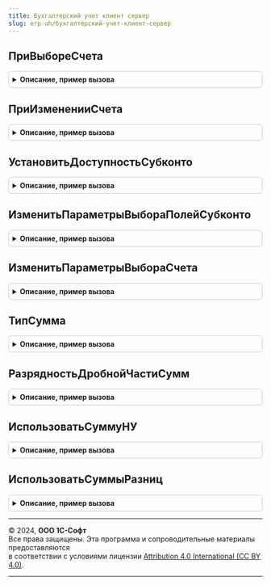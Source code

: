 ```yaml
---
title: Бухгалтерский учет клиент сервер
slug: erp-uh/бухгалтерский-учет-клиент-сервер
---
```



## ПриВыбореСчета
<details style="margin: 1em 0; padding: 0.5em; border: 1px solid #ccc; border-radius: 6px;">

<summary style="font-weight: bold; cursor: pointer;">Описание, пример вызова</summary>

```bsl

// Процедура установки типа и видимости субконто в зависимости от выбранного счета
//
// Параметры:
//	Счет			 - <План счетов> - Счет, для которого необходимо настроить тип и видимость субконто
//	Форма			 - <Управляемая форма> - Форма, которая содержит ПоляФормы и ЗаголовкиПолей
//	ПоляФормы		 - <Структура> - Ключи, которой Субконто1, Субконто2, Субконто3,
//									 а значения имена соответствующих полей на форме (поля субконто)
//	ЗаголовкиПолей	 - <Структура> ИЛИ <Неопределено> - Ключи, которой Субконто1, Субконто2, Субконто3
//									 а значения имена соответствующих полей на форме (заголовки субконто)
//	ЭтоТаблица		 - <Булево>		 - Признак того, где выполняется настройка субконто.
//	СкрыватьСубконто - <Булево>		 - Признак того, нужно ли для этой формы дополнительно скрывать субконто, влияет на выполнении функции НужноСкрытьСубконто
//
Процедура ПриВыбореСчета(Счет, Форма, ПоляФормы, ЗаголовкиПолей = Неопределено, ЭтоТаблица = Ложь, СкрыватьСубконто = Истина) Экспорт
```

Пример вызова
```bsl
БухгалтерскийУчетКлиентСервер.ПриВыбореСчета(Счет, Форма, ПоляФормы, ЗаголовкиПолей, ЭтоТаблица, СкрыватьСубконто);
```
</details>

## ПриИзмененииСчета
<details style="margin: 1em 0; padding: 0.5em; border: 1px solid #ccc; border-radius: 6px;">

<summary style="font-weight: bold; cursor: pointer;">Описание, пример вызова</summary>

```bsl

// Процедура установки типа, значения и доступности субконто в зависимости от выбранного счета.
//
// Параметры:
//	Счет			 - ПланСчетовСсылка.Хозрасчетный - Счет, для которого необходимо настроить тип и видимость субконто.
//	Объект			 - УправляемаяФорма, СтрокаТабличнойЧасти - Объект, который содержит ПоляФормы.
//	ПоляОбъекта		 - Структура - Ключи, которой Субконто1, Субконто2, Субконто3,
//									 а значения имена соответствующих полей на форме (поля субконто).
//	ЭтоТаблица       - Булево  - Признак того, что Объект является таблицей.
//	ЗначенияСубконто - Соответствие, Неопределено - Значения субконто, где ключ Вид субконто, а значение - значение для подстановки.
//	СкрыватьСубконто - Булево  - Признак того, нужно ли для этой формы дополнительно скрывать субконто, влияет на выполнении функции СкрытьСубконто.
//
Процедура ПриИзмененииСчета(Счет, Объект, ПоляОбъекта, ЭтоТаблица = Ложь, ЗначенияСубконто = Неопределено, СкрыватьСубконто = Истина) Экспорт
```

Пример вызова
```bsl
БухгалтерскийУчетКлиентСервер.ПриИзмененииСчета(Счет, Объект, ПоляОбъекта, ЭтоТаблица, ЗначенияСубконто, СкрыватьСубконто);
```
</details>

## УстановитьДоступностьСубконто
<details style="margin: 1em 0; padding: 0.5em; border: 1px solid #ccc; border-radius: 6px;">

<summary style="font-weight: bold; cursor: pointer;">Описание, пример вызова</summary>

```bsl

// Процедура установки доступности субконто в зависимости от выбранного счета.
//
// Параметры:
//	Счет			 - ПланСчетовСсылка.Хозрасчетный - Счет, для которого необходимо настроить тип и видимость субконто.
//	Объект			 - УправляемаяФорма, СтрокаТабличнойЧасти - Объект, который содержит ПоляФормы.
//	ПоляОбъекта		 - Структура - Ключи, которой Субконто1, Субконто2, Субконто3, а значения имена соответствующих полей на форме (поля субконто).
//	СкрыватьСубконто - Булево - Признак того, нужно ли для этой формы дополнительно скрывать субконто, влияет на выполнении функции НужноСкрытьСубконто.
//
Процедура УстановитьДоступностьСубконто(Счет, Объект, ПоляОбъекта, СкрыватьСубконто = Истина) Экспорт
```

Пример вызова
```bsl
БухгалтерскийУчетКлиентСервер.УстановитьДоступностьСубконто(Счет, Объект, ПоляОбъекта, СкрыватьСубконто);
```
</details>

## ИзменитьПараметрыВыбораПолейСубконто
<details style="margin: 1em 0; padding: 0.5em; border: 1px solid #ccc; border-radius: 6px;">

<summary style="font-weight: bold; cursor: pointer;">Описание, пример вызова</summary>

```bsl

// Процедура изменяет параметры выбора полей субконто.
//
// Параметры:
//	Форма - УправляемаяФорма - Форма, на которой расположены поля субконто.
//	Объект - ДанныеФормыСтруктура - Объект, форма которого отображается.
//	ШаблонИмяПоляОбъекта - Строка - Шаблон имени поля объекта, содержащего субконто.
//	ШаблонИмяЭлементаФормы - Строка - Шаблон имени поля формы, в который выводится субконто.
//	СписокПараметров - Структура - Содержит ключи со значениями отборов.
//
Процедура ИзменитьПараметрыВыбораПолейСубконто(Форма, Объект, ШаблонИмяПоляОбъекта, ШаблонИмяЭлементаФормы, СписокПараметров) Экспорт
```

Пример вызова
```bsl
БухгалтерскийУчетКлиентСервер.ИзменитьПараметрыВыбораПолейСубконто(Форма, Объект, ШаблонИмяПоляОбъекта, ШаблонИмяЭлементаФормы, СписокПараметров) 
```
</details>

## ИзменитьПараметрыВыбораСчета
<details style="margin: 1em 0; padding: 0.5em; border: 1px solid #ccc; border-radius: 6px;">

<summary style="font-weight: bold; cursor: pointer;">Описание, пример вызова</summary>

```bsl

// Процедура изменяет параметры выбора для ПоляВвода управляемой формы.
//
// Параметры:
//	ЭлементФормыСчет - ПолеВвода - Поле, для которого изменяется параметр выбора.
//  МассивСчетов                 - Массив, Неопределено - счета, которыми нужно ограничить список.
//	                                   Если не заполнено - ограничения не будет.
//  ОтборПоПризнакуВалютный      - Булево, Неопределено - Значение для установки соответствующего параметра выбора.
//                                     Если неопределено, параметр выбора не устанавливается.
//  ОтборПоПризнакуЗабалансовый   - Булево, Неопределено - Значение для установки соответствующего параметра выбора.
//                                     Если неопределено, параметр выбора не устанавливается.
//  ОтборПоПризнакуСчетГруппа    - Булево, Неопределено - Значение для установки соответствующего параметра выбора.
//                                     Если неопределено, параметр выбора не устанавливается.
//
Процедура ИзменитьПараметрыВыбораСчета(ЭлементФормыСчет, МассивСчетов, ОтборПоПризнакуВалютный = Неопределено, ОтборПоПризнакуЗабалансовый = Неопределено, ОтборПоПризнакуСчетГруппа = Ложь) Экспорт
```

Пример вызова
```bsl
БухгалтерскийУчетКлиентСервер.ИзменитьПараметрыВыбораСчета(ЭлементФормыСчет, МассивСчетов, ОтборПоПризнакуВалютный, ОтборПоПризнакуЗабалансовый, ОтборПоПризнакуСчетГруппа);
```
</details>

## ТипСумма
<details style="margin: 1em 0; padding: 0.5em; border: 1px solid #ccc; border-radius: 6px;">

<summary style="font-weight: bold; cursor: pointer;">Описание, пример вызова</summary>

```bsl

// Возвращает описание типов для суммового показателя.
//
// Возвращаемое значение:
//	ОписаниеТипов - Описание типов для суммового показателя.
//
Функция ТипСумма() Экспорт
```

Пример вызова
```bsl
Результат = БухгалтерскийУчетКлиентСервер.ТипСумма() 
```
</details>

## РазрядностьДробнойЧастиСумм
<details style="margin: 1em 0; padding: 0.5em; border: 1px solid #ccc; border-radius: 6px;">

<summary style="font-weight: bold; cursor: pointer;">Описание, пример вызова</summary>

```bsl

// Возвращает число знаков после запятой для суммового показателя.
//
// Возвращаемое значение:
//	Число - число знаков после запятой для суммового показателя.
//
Функция РазрядностьДробнойЧастиСумм() Экспорт
```

Пример вызова
```bsl
Результат = БухгалтерскийУчетКлиентСервер.РазрядностьДробнойЧастиСумм() 
```
</details>

## ИспользоватьСуммуНУ
<details style="margin: 1em 0; padding: 0.5em; border: 1px solid #ccc; border-radius: 6px;">

<summary style="font-weight: bold; cursor: pointer;">Описание, пример вызова</summary>

```bsl

// Проверяет условие использования сумм НУ.
//
// Параметры:
//  ВидИспользованияСумм - Строка - см. БухгалтерскийУчетВызовСервераПовтИсп.ПользователюДоступныСуммыНалогНаПрибыль()
//
// Возвращаемое значение:
//   Булево      - Истина, если суммы НУ используются.
//
Функция ИспользоватьСуммуНУ(ВидИспользованияСумм) Экспорт
```

Пример вызова
```bsl
Результат = БухгалтерскийУчетКлиентСервер.ИспользоватьСуммуНУ(ВидИспользованияСумм) 
```
</details>

## ИспользоватьСуммыРазниц
<details style="margin: 1em 0; padding: 0.5em; border: 1px solid #ccc; border-radius: 6px;">

<summary style="font-weight: bold; cursor: pointer;">Описание, пример вызова</summary>

```bsl

// Проверяет условие использования сумм ВР и ПР.
//
// Параметры:
//  ВидИспользованияСумм - Строка - см. БухгалтерскийУчетВызовСервераПовтИсп.ПользователюДоступныСуммыНалогНаПрибыль()
//
// Возвращаемое значение:
//   Булево      - Истина, если суммы разниц используются.
//
Функция ИспользоватьСуммыРазниц(ВидИспользованияСумм) Экспорт
```

Пример вызова
```bsl
Результат = БухгалтерскийУчетКлиентСервер.ИспользоватьСуммыРазниц(ВидИспользованияСумм) 
```
</details>

---

© 2024, **ООО 1С-Софт**  
Все права защищены. Эта программа и сопроводительные материалы предоставляются  
в соответствии с условиями лицензии [Attribution 4.0 International (CC BY 4.0)](https://creativecommons.org/licenses/by/4.0/legalcode).

---
